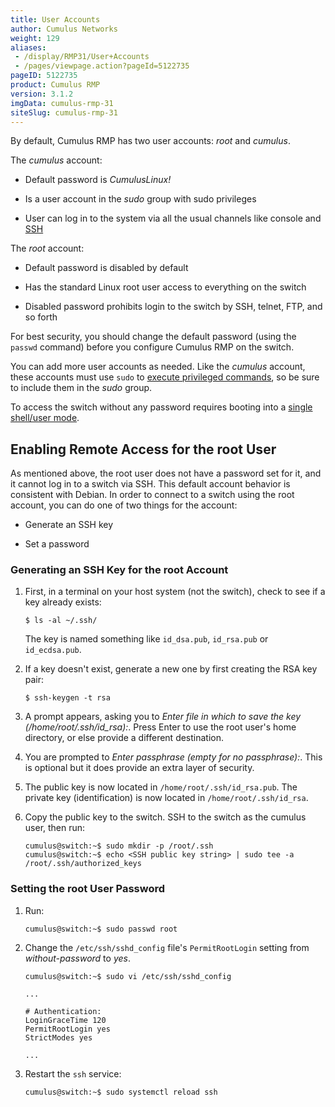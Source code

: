 ```yaml
---
title: User Accounts
author: Cumulus Networks
weight: 129
aliases:
 - /display/RMP31/User+Accounts
 - /pages/viewpage.action?pageId=5122735
pageID: 5122735
product: Cumulus RMP
version: 3.1.2
imgData: cumulus-rmp-31
siteSlug: cumulus-rmp-31
---
```

By default, Cumulus RMP has two user accounts: *root* and *cumulus*.

The *cumulus* account:

  - Default password is *CumulusLinux\!*

  - Is a user account in the *sudo* group with sudo privileges

  - User can log in to the system via all the usual channels like
    console and
    [SSH](/version/cumulus-rmp-31/System-Management/Authentication-Authorization-and-Accounting/SSH-for-Remote-Access)

The *root* account:

  - Default password is disabled by default

  - Has the standard Linux root user access to everything on the switch

  - Disabled password prohibits login to the switch by SSH, telnet, FTP,
    and so forth

For best security, you should change the default password (using the
`passwd` command) before you configure Cumulus RMP on the switch.

You can add more user accounts as needed. Like the *cumulus* account,
these accounts must use `sudo` to [execute privileged
commands](/version/cumulus-rmp-31/System-Management/Authentication-Authorization-and-Accounting/Using-sudo-to-Delegate-Privileges),
so be sure to include them in the *sudo* group.

To access the switch without any password requires booting into a
[single shell/user
mode](/version/cumulus-rmp-31/Monitoring-and-Troubleshooting/Single-User-Mode-Boot-Recovery).

## Enabling Remote Access for the root User</span>

As mentioned above, the root user does not have a password set for it,
and it cannot log in to a switch via SSH. This default account behavior
is consistent with Debian. In order to connect to a switch using the
root account, you can do one of two things for the account:

  - Generate an SSH key

  - Set a password

### <span id="src-5122735_UserAccounts-ssh_key" class="confluence-anchor-link"></span>Generating an SSH Key for the root Account</span>

1.  First, in a terminal on your host system (not the switch), check to
    see if a key already exists:
    
        $ ls -al ~/.ssh/
    
    The key is named something like `id_dsa.pub`, `id_rsa.pub` or
    `id_ecdsa.pub`.

2.  If a key doesn't exist, generate a new one by first creating the RSA
    key pair:
    
        $ ssh-keygen -t rsa

3.  A prompt appears, asking you to *Enter file in which to save the key
    (/home/root/.ssh/id\_rsa):*. Press Enter to use the root user's home
    directory, or else provide a different destination.

4.  You are prompted to *Enter passphrase (empty for no passphrase):*.
    This is optional but it does provide an extra layer of security.

5.  The public key is now located in `/home/root/.ssh/id_rsa.pub`. The
    private key (identification) is now located in
    `/home/root/.ssh/id_rsa`.

6.  Copy the public key to the switch. SSH to the switch as the cumulus
    user, then run:
    
        cumulus@switch:~$ sudo mkdir -p /root/.ssh
        cumulus@switch:~$ echo <SSH public key string> | sudo tee -a /root/.ssh/authorized_keys

### <span id="src-5122735_UserAccounts-root_passwd" class="confluence-anchor-link"></span>Setting the root User Password</span>

1.  Run:
    
        cumulus@switch:~$ sudo passwd root

2.  Change the `/etc/ssh/sshd_config` file's `PermitRootLogin` setting
    from *without-password* to *yes*.
    
    ``` 
    cumulus@switch:~$ sudo vi /etc/ssh/sshd_config
     
    ... 
          
    # Authentication:
    LoginGraceTime 120
    PermitRootLogin yes
    StrictModes yes
          
    ...   
    ```

3.  Restart the `ssh` service:
    
        cumulus@switch:~$ sudo systemctl reload ssh

<article id="html-search-results" class="ht-content" style="display: none;">

</article>

<footer id="ht-footer">

</footer>
